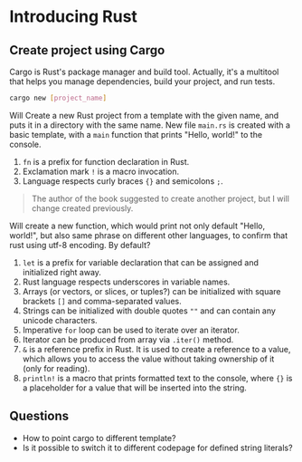 # Introducing Rust

## Create project using Cargo

Cargo is Rust's package manager and build tool. Actually, it's a multitool that helps you manage dependencies, build your project, and run tests.

```bash
cargo new [project_name]
```

Will Create a new Rust project from a template with the given name, and puts it in a directory with the same name. New file `main.rs` is created with a basic template, with a `main` function that prints "Hello, world!" to the console.

1. `fn` is a prefix for function declaration in Rust.
2. Exclamation mark `!` is a macro invocation.
3. Language respects curly braces `{}` and semicolons `;`.

> The author of the book suggested to create another project, but I will change created previously.

Will create a new function, which would print not only default "Hello, world!", but also same phrase on different other languages, to confirm that rust using utf-8 encoding. By default?

1. `let` is a prefix for variable declaration that can be assigned and initialized right away.
2. Rust language respects underscores in variable names.
3. Arrays (or vectors, or slices, or tuples?) can be initialized with square brackets `[]` and comma-separated values.
4. Strings can be initialized with double quotes `""` and can contain any unicode characters.
5. Imperative `for` loop can be used to iterate over an iterator.
6. Iterator can be produced from array via `.iter()` method.
7. `&` is a reference prefix in Rust. It is used to create a reference to a value, which allows you to access the value without taking ownership of it (only for reading).
8. `println!` is a macro that prints formatted text to the console, where `{}` is a placeholder for a value that will be inserted into the string.

## Questions

* How to point cargo to different template?
* Is it possible to switch it to different codepage for defined string literals?
